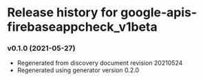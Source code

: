# Release history for google-apis-firebaseappcheck_v1beta

### v0.1.0 (2021-05-27)

* Regenerated from discovery document revision 20210524
* Regenerated using generator version 0.2.0

